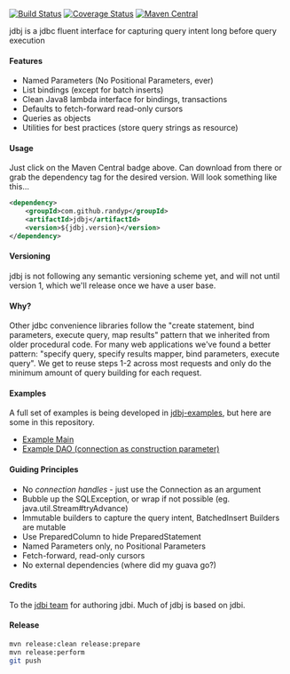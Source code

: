[![Build Status](https://travis-ci.org/randyp/jdbj.svg?branch=master)](https://travis-ci.org/randyp/jdbj)
[![Coverage Status](https://coveralls.io/repos/randyp/jdbj/badge.svg?branch=master&service=github)](https://coveralls.io/github/randyp/jdbj?branch=master)
[![Maven Central](https://maven-badges.herokuapp.com/maven-central/com.github.randyp/jdbj/badge.svg)](https://maven-badges.herokuapp.com/maven-central/com.github.randyp/jdbj/)

jdbj is a jdbc fluent interface for capturing query intent long before query execution

#### Features
* Named Parameters (No Positional Parameters, ever)
* List bindings (except for batch inserts)
* Clean Java8 lambda interface for bindings, transactions
* Defaults to fetch-forward read-only cursors
* Queries as objects
* Utilities for best practices (store query strings as resource)

#### Usage
Just click on the Maven Central badge above. Can download from there or grab the dependency tag for the desired version. Will look something like this...

``` xml
<dependency>
    <groupId>com.github.randyp</groupId>
    <artifactId>jdbj</artifactId>
    <version>${jdbj.version}</version>
</dependency>
```

#### Versioning
jdbj is not following any semantic versioning scheme yet, and will not until version 1, which we'll release once we have a user base.

#### Why?
Other jdbc convenience libraries follow the "create statement, bind parameters, execute query, map results" pattern that we inherited from older procedural code. For many web applications we've found a better pattern: "specify query, specify results mapper, bind parameters, execute query". We get to reuse steps 1-2 across most requests and only do the minimum amount of query building for each request.

#### Examples
A full set of examples is being developed in [jdbj-examples](https://github.com/randyp/jdbj-examples), but here are some in this repository.
* [Example Main](src/test/java/com/github/randyp/jdbj/example/InformationSchemaMain.java)
* [Example DAO (connection as construction parameter)](src/test/java/com/github/randyp/jdbj/example/StudentDAO.java)

#### Guiding Principles
* No *connection handles* - just use the Connection as an argument
* Bubble up the SQLException, or wrap if not possible (eg. java.util.Stream#tryAdvance)
* Immutable builders to capture the query intent, BatchedInsert Builders are mutable
* Use PreparedColumn to hide PreparedStatement
* Named Parameters only, no Positional Parameters
* Fetch-forward, read-only cursors
* No external dependencies (where did my guava go?)

#### Credits
To the [jdbi team](http://jdbi.org/) for authoring jdbi. Much of jdbj is based on jdbi.

#### Release
``` sh
mvn release:clean release:prepare
mvn release:perform
git push
```
